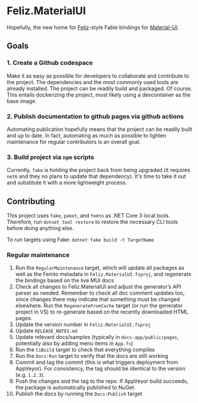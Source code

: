 # Feliz.MaterialUI

Hopefully, the new home for [Feliz](https://github.com/Zaid-Ajaj/Feliz)-style Fable bindings for [Material-UI](https://material-ui.com/).


## Goals

### 1. Create a Github codespace

Make it as easy as possible for developers to collaborate and contribute to the project. The dependencies and the most commonly used tools are already installed. The project can be readily build and packaged. Of course. This entails dockerizing the project, most likely using a devcontainer as the base image.

### 2. Publish documentation to github pages via github actions

Automating publication hopefully means that the project can be readily built and up to date. In fact, automating as much as possible to lighten maintenance for regular contributors is an overall goal.

### 3. Build project via `npm` scripts

Currently, `fake` is holding the project back from being upgraded (it requires `net6` and they no plans to update that dependency). It's time to take it out and substitute it with a more lightweight process.

## Contributing

This project uses `fake`, `paket`, and `femto` as .NET Core 3 local tools. Therefore, run `dotnet tool restore` to restore the necessary CLI tools before doing anything else.

To run targets using Fake: `dotnet fake build -t TargetName`

### Regular maintenance

1. Run the `RegularMaintenance` target, which will update all packages as well as the Femto metadata in `Feliz.MaterialUI.fsproj`, and regenerate the bindings based on the live MUI docs
2. Check all changes to Feliz.MaterialUI and adjust the generator’s API parser as needed. Remember to check all doc comment updates too, since changes there may indicate that something must be changed elsewhere. Run the `RegenerateFromCache` target (or run the generator project in VS) to re-generate based on the recently downloaded HTML pages.
3. Update the version number in `Feliz.MaterialUI.fsproj`
4. Update `RELEASE_NOTES.md`
5. Update relevant docs/samples (typically in `docs-app/public/pages`, potentially also by adding menu items in `App.fs`)
6. Run the `CiBuild` target to check that everything compiles
7. Run the `Docs:Run` target to verify that the docs are still working
8. Commit and tag the commit (this is what triggers deployment from  AppVeyor). For consistency, the tag should be identical to the version (e.g. `1.2.3`).
9. Push the changes and the tag to the repo. If AppVeyor build succeeds, the package is automatically published to NuGet.
10. Publish the docs by running the `Docs:Publish` target

